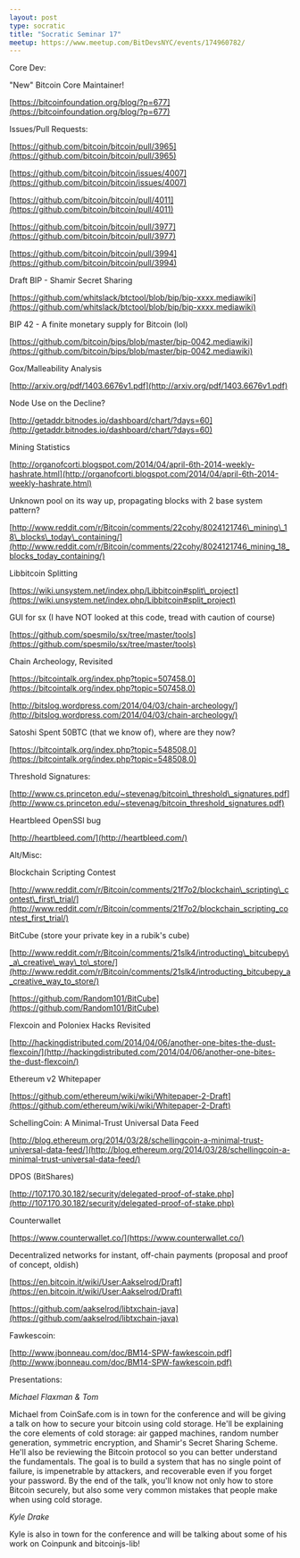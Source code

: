 ```yaml
---
layout: post
type: socratic
title: "Socratic Seminar 17"
meetup: https://www.meetup.com/BitDevsNYC/events/174960782/
---
```


Core Dev:

"New" Bitcoin Core Maintainer!

[](https://bitcoinfoundation.org/blog/?p=677)[https://bitcoinfoundation.org/blog/?p=677](https://bitcoinfoundation.org/blog/?p=677)

Issues/Pull Requests:

[](https://github.com/bitcoin/bitcoin/pull/3965)[https://github.com/bitcoin/bitcoin/pull/3965](https://github.com/bitcoin/bitcoin/pull/3965)

[](https://github.com/bitcoin/bitcoin/issues/4007)[https://github.com/bitcoin/bitcoin/issues/4007](https://github.com/bitcoin/bitcoin/issues/4007)

[](https://github.com/bitcoin/bitcoin/pull/4011)[https://github.com/bitcoin/bitcoin/pull/4011](https://github.com/bitcoin/bitcoin/pull/4011)

[](https://github.com/bitcoin/bitcoin/pull/3977)[https://github.com/bitcoin/bitcoin/pull/3977](https://github.com/bitcoin/bitcoin/pull/3977)

[](https://github.com/bitcoin/bitcoin/pull/3994)[https://github.com/bitcoin/bitcoin/pull/3994](https://github.com/bitcoin/bitcoin/pull/3994)

Draft BIP - Shamir Secret Sharing

[](https://github.com/whitslack/btctool/blob/bip/bip-xxxx.mediawiki)[https://github.com/whitslack/btctool/blob/bip/bip-xxxx.mediawiki](https://github.com/whitslack/btctool/blob/bip/bip-xxxx.mediawiki)

BIP 42 - A finite monetary supply for Bitcoin (lol)

[](https://github.com/bitcoin/bips/blob/master/bip-0042.mediawiki)[https://github.com/bitcoin/bips/blob/master/bip-0042.mediawiki](https://github.com/bitcoin/bips/blob/master/bip-0042.mediawiki)

Gox/Malleability Analysis

[](http://arxiv.org/pdf/1403.6676v1.pdf)[http://arxiv.org/pdf/1403.6676v1.pdf](http://arxiv.org/pdf/1403.6676v1.pdf)

Node Use on the Decline?

[](http://getaddr.bitnodes.io/dashboard/chart/?days=60)[http://getaddr.bitnodes.io/dashboard/chart/?days=60](http://getaddr.bitnodes.io/dashboard/chart/?days=60)

Mining Statistics

[](http://organofcorti.blogspot.com/2014/04/april-6th-2014-weekly-hashrate.html)[http://organofcorti.blogspot.com/2014/04/april-6th-2014-weekly-hashrate.html](http://organofcorti.blogspot.com/2014/04/april-6th-2014-weekly-hashrate.html)

Unknown pool on its way up, propagating blocks with 2 base system pattern?

[](http://www.reddit.com/r/Bitcoin/comments/22cohy/8024121746_mining_18_blocks_today_containing/)[http://www.reddit.com/r/Bitcoin/comments/22cohy/8024121746\_mining\_18\_blocks\_today\_containing/](http://www.reddit.com/r/Bitcoin/comments/22cohy/8024121746_mining_18_blocks_today_containing/)

Libbitcoin Splitting

[](https://wiki.unsystem.net/index.php/Libbitcoin#split_project)[https://wiki.unsystem.net/index.php/Libbitcoin#split\_project](https://wiki.unsystem.net/index.php/Libbitcoin#split_project)

GUI for sx (I have NOT looked at this code, tread with caution of course)

[](https://github.com/spesmilo/sx/tree/master/tools)[https://github.com/spesmilo/sx/tree/master/tools](https://github.com/spesmilo/sx/tree/master/tools)

Chain Archeology, Revisited

[](https://bitcointalk.org/index.php?topic=507458.0)[https://bitcointalk.org/index.php?topic=507458.0](https://bitcointalk.org/index.php?topic=507458.0)

[](http://bitslog.wordpress.com/2014/04/03/chain-archeology/)[http://bitslog.wordpress.com/2014/04/03/chain-archeology/](http://bitslog.wordpress.com/2014/04/03/chain-archeology/)

Satoshi Spent 50BTC (that we know of), where are they now?

[](https://bitcointalk.org/index.php?topic=548508.0)[https://bitcointalk.org/index.php?topic=548508.0](https://bitcointalk.org/index.php?topic=548508.0)

Threshold Signatures:

[](http://www.cs.princeton.edu/%7Estevenag/bitcoin_threshold_signatures.pdf)[http://www.cs.princeton.edu/~stevenag/bitcoin\_threshold\_signatures.pdf](http://www.cs.princeton.edu/~stevenag/bitcoin_threshold_signatures.pdf)

Heartbleed OpenSSl bug

[](http://heartbleed.com/)[http://heartbleed.com/](http://heartbleed.com/)

Alt/Misc:

Blockchain Scripting Contest

[](http://www.reddit.com/r/Bitcoin/comments/21f7o2/blockchain_scripting_contest_first_trial/)[http://www.reddit.com/r/Bitcoin/comments/21f7o2/blockchain\_scripting\_contest\_first\_trial/](http://www.reddit.com/r/Bitcoin/comments/21f7o2/blockchain_scripting_contest_first_trial/)

BitCube (store your private key in a rubik's cube)

[](http://www.reddit.com/r/Bitcoin/comments/21slk4/introducting_bitcubepy_a_creative_way_to_store/)[http://www.reddit.com/r/Bitcoin/comments/21slk4/introducting\_bitcubepy\_a\_creative\_way\_to\_store/](http://www.reddit.com/r/Bitcoin/comments/21slk4/introducting_bitcubepy_a_creative_way_to_store/)

[](https://github.com/Random101/BitCube)[https://github.com/Random101/BitCube](https://github.com/Random101/BitCube)

Flexcoin and Poloniex Hacks Revisited

[](http://hackingdistributed.com/2014/04/06/another-one-bites-the-dust-flexcoin/)[http://hackingdistributed.com/2014/04/06/another-one-bites-the-dust-flexcoin/](http://hackingdistributed.com/2014/04/06/another-one-bites-the-dust-flexcoin/)

Ethereum v2 Whitepaper

[](https://github.com/ethereum/wiki/wiki/Whitepaper-2-Draft)[https://github.com/ethereum/wiki/wiki/Whitepaper-2-Draft](https://github.com/ethereum/wiki/wiki/Whitepaper-2-Draft)

SchellingCoin: A Minimal-Trust Universal Data Feed

[](http://blog.ethereum.org/2014/03/28/schellingcoin-a-minimal-trust-universal-data-feed/)[http://blog.ethereum.org/2014/03/28/schellingcoin-a-minimal-trust-universal-data-feed/](http://blog.ethereum.org/2014/03/28/schellingcoin-a-minimal-trust-universal-data-feed/)

DPOS (BitShares)

[](http://107.170.30.182/security/delegated-proof-of-stake.php)[http://107.170.30.182/security/delegated-proof-of-stake.php](http://107.170.30.182/security/delegated-proof-of-stake.php)

Counterwallet

[](https://www.counterwallet.co/)[https://www.counterwallet.co/](https://www.counterwallet.co/)

Decentralized networks for instant, off-chain payments (proposal and proof of concept, oldish)

[](https://en.bitcoin.it/wiki/User:Aakselrod/Draft)[https://en.bitcoin.it/wiki/User:Aakselrod/Draft](https://en.bitcoin.it/wiki/User:Aakselrod/Draft)

[](https://github.com/aakselrod/libtxchain-java)[https://github.com/aakselrod/libtxchain-java](https://github.com/aakselrod/libtxchain-java)

Fawkescoin:

[](http://www.jbonneau.com/doc/BM14-SPW-fawkescoin.pdf)[http://www.jbonneau.com/doc/BM14-SPW-fawkescoin.pdf](http://www.jbonneau.com/doc/BM14-SPW-fawkescoin.pdf)

Presentations:

_Michael Flaxman & Tom_

Michael from CoinSafe.com is in town for the conference and will be giving a talk on how to secure your bitcoin using cold storage. He'll be explaining the core elements of cold storage: air gapped machines, random number generation, symmetric encryption, and Shamir's Secret Sharing Scheme. He'll also be reviewing the Bitcoin protocol so you can better understand the fundamentals. The goal is to build a system that has no single point of failure, is impenetrable by attackers, and recoverable even if you forget your password. By the end of the talk, you'll know not only how to store Bitcoin securely, but also some very common mistakes that people make when using cold storage.

_Kyle Drake_

Kyle is also in town for the conference and will be talking about some of his work on Coinpunk and bitcoinjs-lib!
